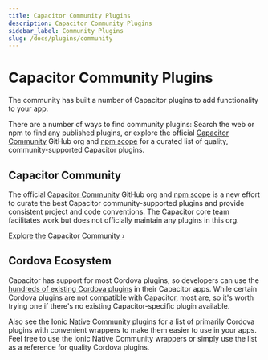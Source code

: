 ```yaml
---
title: Capacitor Community Plugins
description: Capacitor Community Plugins
sidebar_label: Community Plugins
slug: /docs/plugins/community
---
```


# Capacitor Community Plugins

The community has built a number of Capacitor plugins to add functionality to your app.

There are a number of ways to find community plugins: Search the web or npm to find any published plugins, or explore the official [Capacitor Community](https://github.com/capacitor-community) GitHub org and [npm scope](https://npmjs.com/~capacitor-community) for a curated list of quality, community-supported Capacitor plugins.

## Capacitor Community

The official [Capacitor Community](https://github.com/capacitor-community) GitHub org and [npm scope](https://npmjs.com/~capacitor-community) is a new effort to curate the best Capacitor community-supported plugins and provide consistent project and code conventions. The Capacitor core team facilitates work but does not officially maintain any plugins in this org.

[Explore the Capacitor Community &#8250;](https://github.com/capacitor-community)

## Cordova Ecosystem

Capacitor has support for most Cordova plugins, so developers can use the [hundreds of existing Cordova plugins](https://cordova.apache.org/plugins/) in their Capacitor apps. While certain Cordova plugins are [not compatible](/docs/plugins/cordova#known-incompatible-plugins) with Capacitor, most are, so it's worth trying one if there's no existing Capacitor-specific plugin available.

Also see the [Ionic Native Community](https://ionicframework.com/docs/native/community) plugins for a list of primarily Cordova plugins with convenient wrappers to make them easier to use in your apps. Feel free to use the Ionic Native Community wrappers or simply use the list as a reference for quality Cordova plugins.
